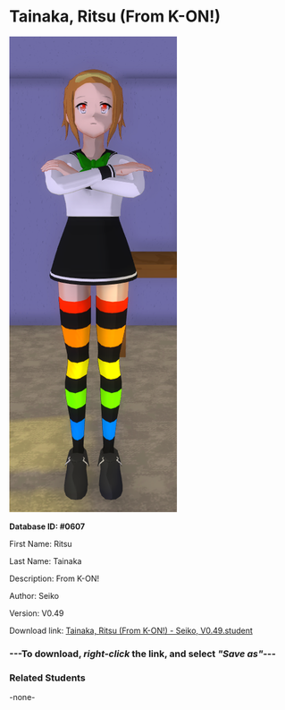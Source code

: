 # Tainaka, Ritsu (From K-ON!)

<img src="../../Files/Images/Tainaka, Ritsu (From K-ON!).png" title="Tainaka, Ritsu (From K-ON!) - Seiko, V0.49">

**Database ID: #0607**

First Name: Ritsu

Last Name: Tainaka

Description: From K-ON!

Author: Seiko

Version: V0.49

Download link: <a href="https://raw.githubusercontent.com/Arbiter1223/Daigaku-Gurashi-Custom-Students/master/Files/Student%20Files/Tainaka%2C%20Ritsu%20(From%20K-ON!)%20-%20Seiko%2C%20V0.49.student">Tainaka, Ritsu (From K-ON!) - Seiko, V0.49.student</a>

### ---**To download, _right-click_ the link, and select _"Save as"_**---

### Related Students

-none-
